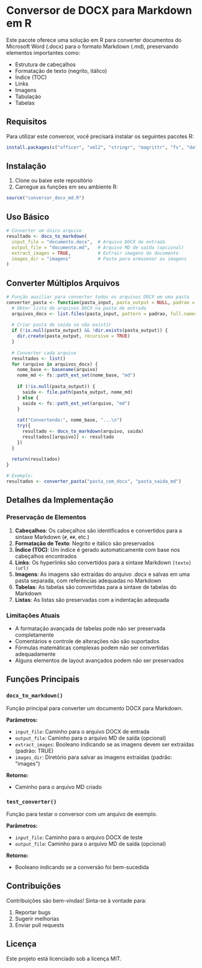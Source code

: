# Conversor de DOCX para Markdown em R

Este pacote oferece uma solução em R para converter documentos do Microsoft Word (.docx) para o formato Markdown (.md), preservando elementos importantes como:

- Estrutura de cabeçalhos
- Formatação de texto (negrito, itálico)
- Índice (TOC)
- Links
- Imagens
- Tabulação
- Tabelas

## Requisitos

Para utilizar este conversor, você precisará instalar os seguintes pacotes R:

```r
install.packages(c("officer", "xml2", "stringr", "magrittr", "fs", "data.table", "flextable"))
```

## Instalação

1. Clone ou baixe este repositório
2. Carregue as funções em seu ambiente R:

```r
source("conversor_docx_md.R")
```

## Uso Básico

```r
# Converter um único arquivo
resultado <- docx_to_markdown(
  input_file = "documento.docx",  # Arquivo DOCX de entrada
  output_file = "documento.md",   # Arquivo MD de saída (opcional)
  extract_images = TRUE,          # Extrair imagens do documento
  images_dir = "imagens"          # Pasta para armazenar as imagens
)
```

## Converter Múltiplos Arquivos

```r
# Função auxiliar para converter todos os arquivos DOCX em uma pasta
converter_pasta <- function(pasta_input, pasta_output = NULL, padrao = "*.docx") {
  # Obter lista de arquivos DOCX na pasta de entrada
  arquivos_docx <- list.files(pasta_input, pattern = padrao, full.names = TRUE)
  
  # Criar pasta de saída se não existir
  if (!is.null(pasta_output) && !dir.exists(pasta_output)) {
    dir.create(pasta_output, recursive = TRUE)
  }
  
  # Converter cada arquivo
  resultados <- list()
  for (arquivo in arquivos_docx) {
    nome_base <- basename(arquivo)
    nome_md <- fs::path_ext_set(nome_base, "md")
    
    if (!is.null(pasta_output)) {
      saida <- file.path(pasta_output, nome_md)
    } else {
      saida <- fs::path_ext_set(arquivo, "md")
    }
    
    cat("Convertendo:", nome_base, "...\n")
    try({
      resultado <- docx_to_markdown(arquivo, saida)
      resultados[[arquivo]] <- resultado
    })
  }
  
  return(resultados)
}

# Exemplo:
resultados <- converter_pasta("pasta_com_docx", "pasta_saida_md")
```

## Detalhes da Implementação

### Preservação de Elementos

1. **Cabeçalhos**: Os cabeçalhos são identificados e convertidos para a sintaxe Markdown (`#`, `##`, etc.)
2. **Formatação de Texto**: Negrito e itálico são preservados
3. **Índice (TOC)**: Um índice é gerado automaticamente com base nos cabeçalhos encontrados
4. **Links**: Os hyperlinks são convertidos para a sintaxe Markdown `[texto](url)`
5. **Imagens**: As imagens são extraídas do arquivo .docx e salvas em uma pasta separada, com referências adequadas no Markdown
6. **Tabelas**: As tabelas são convertidas para a sintaxe de tabelas do Markdown
7. **Listas**: As listas são preservadas com a indentação adequada

### Limitações Atuais

- A formatação avançada de tabelas pode não ser preservada completamente
- Comentários e controle de alterações não são suportados
- Fórmulas matemáticas complexas podem não ser convertidas adequadamente
- Alguns elementos de layout avançados podem não ser preservados

## Funções Principais

### `docx_to_markdown()`

Função principal para converter um documento DOCX para Markdown.

**Parâmetros:**
- `input_file`: Caminho para o arquivo DOCX de entrada
- `output_file`: Caminho para o arquivo MD de saída (opcional)
- `extract_images`: Booleano indicando se as imagens devem ser extraídas (padrão: TRUE)
- `images_dir`: Diretório para salvar as imagens extraídas (padrão: "images")

**Retorno:**
- Caminho para o arquivo MD criado

### `test_converter()`

Função para testar o conversor com um arquivo de exemplo.

**Parâmetros:**
- `input_file`: Caminho para o arquivo DOCX de teste
- `output_file`: Caminho para o arquivo MD de saída (opcional)

**Retorno:**
- Booleano indicando se a conversão foi bem-sucedida

## Contribuições

Contribuições são bem-vindas! Sinta-se à vontade para:

1. Reportar bugs
2. Sugerir melhorias
3. Enviar pull requests

## Licença

Este projeto está licenciado sob a licença MIT.

